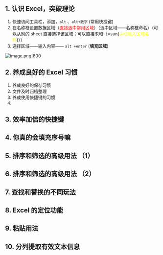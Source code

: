 ## 1. 认识 Excel，突破理论 
1. 快速访问工具栏，添加，`alt` 、`alt+数字` (常用快捷键)
2. 在名称框设置数据区域（<font color="#ff0000">直接选中常用区域</font>）（选中区域——名称框命名）（可以从别的 sheet 直接选择该区域；可以直接求和（=sun(<font color="#ffff00">手动输入区域名称</font>)））
3. 选择区域——输入内容—— `alt +enter` (**填充区域**)

![image.png|600](https://fig-1321973591.cos.ap-nanjing.myqcloud.com/20250317160933.png)

## 2. 养成良好的 Excel 习惯 
1. 养成良好的保存习惯 
2. 文件及时归档整理 
3. 养成使用快捷键的习惯 
4. 

## 3. 效率加倍的快捷键 


## 4. 你真的会填充序号嘛 


## 5. 排序和筛选的高级用法 （1）



## 6. 排序和筛选的高级用法 （2）



## 7. 查找和替换的不同玩法 


## 8. Excel 的定位功能 


## 9. 粘贴用法 


## 10. 分列提取有效文本信息 




